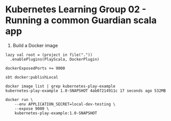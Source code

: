 # Kubernetes Learning Group 02 - Running a common Guardian scala app

1) Build a Docker image

```
lazy val root = (project in file("."))
  .enablePlugins(PlayScala, DockerPlugin)

dockerExposedPorts += 9000
```

```
sbt docker:publishLocal

docker image list | grep kubernetes-play-example
kubernetes-play-example 1.0-SNAPSHOT 4ab07214911c 17 seconds ago 532MB

docker run \
    --env APPLICATION_SECRET=local-dev-testing \
    --expose 9000 \
    kubernetes-play-example:1.0-SNAPSHOT
```
